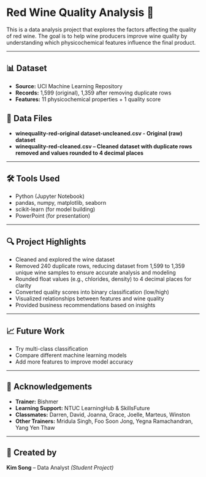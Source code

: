 # Red Wine Quality Analysis 🍷

This is a data analysis project that explores the factors affecting the quality of red wine.
The goal is to help wine producers improve wine quality by understanding which physicochemical features influence the final product.

---

## 📊 Dataset
- **Source:** UCI Machine Learning Repository  
- **Records:** 1,599 (original), 1,359 after removing duplicate rows
- **Features:** 11 physicochemical properties + 1 quality score

## 📂 Data Files
- **winequality-red-original dataset-uncleaned.csv - Original (raw) dataset**
- **winequality-red-cleaned.csv – Cleaned dataset with duplicate rows removed and values rounded to 4 decimal places**

---

## 🛠️ Tools Used
- Python (Jupyter Notebook)  
- pandas, numpy, matplotlib, seaborn  
- scikit-learn (for model building)  
- PowerPoint (for presentation)  

---

## 🔍 Project Highlights
- Cleaned and explored the wine dataset
- Removed 240 duplicate rows, reducing dataset from 1,599 to 1,359 unique wine samples to ensure accurate analysis and modeling
- Rounded float values (e.g., chlorides, density) to 4 decimal places for clarity
- Converted quality scores into binary classification (low/high)  
- Visualized relationships between features and wine quality  
- Provided business recommendations based on insights  

---

## 📈 Future Work
- Try multi-class classification  
- Compare different machine learning models  
- Add more features to improve model accuracy  

---

## 🙏 Acknowledgements
- **Trainer:** Bishmer  
- **Learning Support:** NTUC LearningHub & SkillsFuture  
- **Classmates:** Darren, David, Joanna, Grace, Joelle, Marteus, Winston  
- **Other Trainers:** Mridula Singh, Foo Soon Jong, Yegna Ramachandran, Yang Yen Thaw  

---

## 👤 Created by
**Kim Song** – Data Analyst *(Student Project)*
